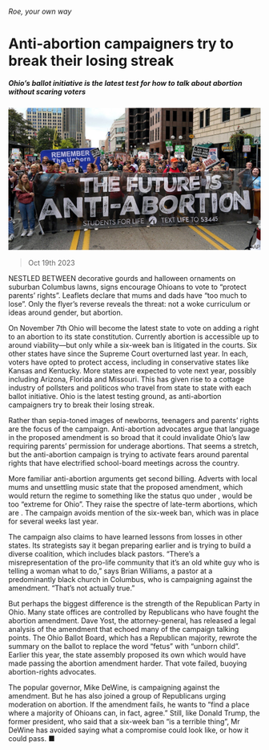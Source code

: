 ###### Roe, your own way

# Anti-abortion campaigners try to break their losing streak 

##### Ohio’s ballot initiative is the latest test for how to talk about abortion without scaring voters 

![image](images/20231021_USP503.jpg) 

> Oct 19th 2023 

NESTLED BETWEEN decorative gourds and halloween ornaments on suburban Columbus lawns, signs encourage Ohioans to vote to “protect parents’ rights”. Leaflets declare that mums and dads have “too much to lose”. Only the flyer’s reverse reveals the threat: not a woke curriculum or ideas around gender, but abortion.

On November 7th Ohio will become the latest state to vote on adding a right to an abortion to its state constitution. Currently abortion is accessible up to around viability—but only while a six-week ban is litigated in the courts. Six other states have  since the Supreme Court overturned  last year. In each, voters have opted to protect access, including in conservative states like Kansas and Kentucky. More states are expected to vote next year, possibly including Arizona, Florida and Missouri. This has given rise to a cottage industry of pollsters and politicos who travel from state to state with each ballot initiative. Ohio is the latest testing ground, as anti-abortion campaigners try to break their losing streak.

Rather than sepia-toned images of newborns, teenagers and parents’ rights are the focus of the campaign. Anti-abortion advocates argue that language in the proposed amendment is so broad that it could invalidate Ohio’s law requiring parents’ permission for underage abortions. That seems a stretch, but the anti-abortion campaign is trying to activate fears around parental rights that have electrified school-board meetings across the country.

More familiar anti-abortion arguments get second billing. Adverts with local mums and unsettling music state that the proposed amendment, which would return the regime to something like the status quo under , would be too “extreme for Ohio”. They raise the spectre of late-term abortions, which are . The campaign avoids mention of the six-week ban, which was in place for several weeks last year.

The campaign also claims to have learned lessons from losses in other states. Its strategists say it began preparing earlier and is trying to build a diverse coalition, which includes black pastors. “There’s a misrepresentation of the pro-life community that it’s an old white guy who is telling a woman what to do,” says Brian Williams, a pastor at a predominantly black church in Columbus, who is campaigning against the amendment. “That’s not actually true.”

But perhaps the biggest difference is the strength of the Republican Party in Ohio. Many state offices are controlled by Republicans who have fought the abortion amendment. Dave Yost, the attorney-general, has released a legal analysis of the amendment that echoed many of the campaign talking points. The Ohio Ballot Board, which has a Republican majority, rewrote the summary on the ballot to replace the word “fetus” with “unborn child”. Earlier this year, the state assembly proposed its own  which would have made passing the abortion amendment harder. That vote failed, buoying abortion-rights advocates.

The popular governor, Mike DeWine, is campaigning against the amendment. But he has also joined a group of Republicans urging moderation on abortion. If the amendment fails, he wants to “find a place where a majority of Ohioans can, in fact, agree.” Still, like Donald Trump, the former president, who said that a six-week ban “is a terrible thing”, Mr DeWine has avoided saying what a compromise could look like, or how it could pass. ■


